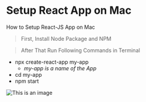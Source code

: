 # Setup React App on Mac

How to Setup React-JS App on Mac



>First, Install Node Package and NPM <br>


> After That Run Following Commands in Terminal<br>


  - npx create-react-app my-app
    - *my-app is a name of the App*
  - cd my-app
  - npm start
 
 


![This is an image](https://www.pngkey.com/png/detail/183-1838256_ionicabizau-img-to-svg-github-octocat.png)

